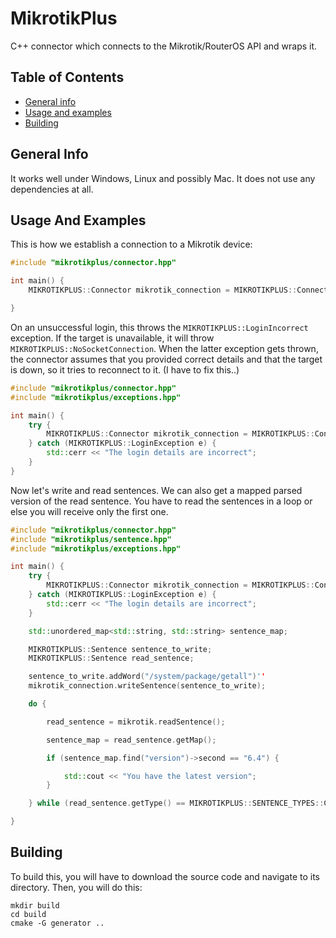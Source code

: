 # MikrotikPlus
C++ connector which connects to the Mikrotik/RouterOS API and wraps it.

## Table of Contents
* [General info](#general-info)
* [Usage and examples](#useage-and-examples)
* [Building](#building)

## General Info

It works well under Windows, Linux and possibly Mac.
It does not use any dependencies at all.

## Usage And Examples

This is how we establish a connection to a Mikrotik device:
```cpp
#include "mikrotikplus/connector.hpp"

int main() {
	MIKROTIKPLUS::Connector mikrotik_connection = MIKROTIKPLUS::Connector(ip, username, password, port);

}
```

On an unsuccessful login, this throws the `MIKROTIKPLUS::LoginIncorrect` exception. If the target is unavailable, it will throw `MIKROTIKPLUS::NoSocketConnection`. When the latter exception gets thrown, the connector assumes that you provided correct details and that the target is down, so it tries to reconnect to it. (I have to fix this..)
```cpp
#include "mikrotikplus/connector.hpp"
#include "mikrotikplus/exceptions.hpp"

int main() {
	try {
		MIKROTIKPLUS::Connector mikrotik_connection = MIKROTIKPLUS::Connector(ip, username, password, port);
	} catch (MIKROTIKPLUS::LoginException e) {
		std::cerr << "The login details are incorrect";
	}
}
```
Now let's write and read sentences. We can also get a mapped parsed version of the read sentence.
You have to read the sentences in a loop or else you will receive only the first one.

```cpp
#include "mikrotikplus/connector.hpp"
#include "mikrotikplus/sentence.hpp"
#include "mikrotikplus/exceptions.hpp"

int main() {
	try {
		MIKROTIKPLUS::Connector mikrotik_connection = MIKROTIKPLUS::Connector(ip, username, password, port);
	} catch (MIKROTIKPLUS::LoginException e) {
		std::cerr << "The login details are incorrect";
	}

	std::unordered_map<std::string, std::string> sentence_map;

	MIKROTIKPLUS::Sentence sentence_to_write;
	MIKROTIKPLUS::Sentence read_sentence;

	sentence_to_write.addWord("/system/package/getall")''
	mikrotik_connection.writeSentence(sentence_to_write);

	do {

		read_sentence = mikrotik.readSentence();

		sentence_map = read_sentence.getMap();

		if (sentence_map.find("version")->second == "6.4") {

			std::cout << "You have the latest version";
		}

	} while (read_sentence.getType() == MIKROTIKPLUS::SENTENCE_TYPES::CONTINUE);

}
```

## Building
To build this, you will have to download the source code and navigate to its directory. Then, you will do this:
```
mkdir build
cd build
cmake -G generator ..
```
